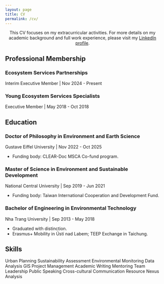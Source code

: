 ```yaml
---
layout: page 
title: CV
permalink: /cv/
---
```

<section class="cv-section">
    <p>
        <center> This CV focuses on my extracurricular activities. For more details on my academic background and full work experience, please visit my <a href="https://linkedin.com/in/phamkien" target="_blank">LinkedIn profile</a>.
        </center>
    </p>
</section>

<!-- Professional Membership Section -->
<section class="cv-section">
    <h2 class="cv-section__title">Professional Membership</h2>
    <div class="cv-item">
        <h3 class="cv-item__title">Ecosystem Services Partnerships</h3>
        <p class="cv-item__meta">Interim Executive Member | Nov 2024 - Present</p>
        <ul class="cv-item__list">
            <!-- Add details here -->
        </ul>
    </div>
    <div class="cv-item">
        <h3 class="cv-item__title">Young Ecosystem Services Specialists</h3>
        <p class="cv-item__meta">Executive Member | May 2018 - Oct 2018</p>
        <ul class="cv-item__list">
            <!-- Add details here -->
        </ul>
    </div>
</section>

<!-- Education Section -->
<section class="cv-section">
    <h2 class="cv-section__title">Education</h2>
    <div class="cv-item">
        <h3 class="cv-item__title">Doctor of Philosophy in Environment and Earth Science</h3>
        <p class="cv-item__meta">Gustave Eiffel University | Nov 2022 - Oct 2025</p>
        <ul class="cv-item__list">
            <li>Funding body: CLEAR-Doc MSCA Co-fund program.</li>
        </ul>
    </div>
    <div class="cv-item">
        <h3 class="cv-item__title">Master of Science in Environment and Sustainable Development</h3>
        <p class="cv-item__meta">National Central University | Sep 2019 - Jun 2021</p>
        <ul class="cv-item__list">
            <li>Funding body: Taiwan International Cooperation and Development Fund.</li>
        </ul>
    </div>
    <div class="cv-item">
        <h3 class="cv-item__title">Bachelor of Engineering in Environmental Technology</h3>
        <p class="cv-item__meta">Nha Trang University | Sep 2013 - May 2018</p>
        <ul class="cv-item__list">
            <li>Graduated with distinction.</li>
            <li>Erasmus+ Mobility in Ústí nad Labem; TEEP Exchange in Taichung.</li>
        </ul>
    </div>
</section>

<!-- Skills Section -->
<section class="cv-section">
    <h2 class="cv-section__title">Skills</h2>
    <div class="cv-skills">
        <span class="cv-skill-badge">Urban Planning</span>
        <span class="cv-skill-badge">Sustainability Assessment</span>
        <span class="cv-skill-badge">Environmental Monitoring</span>
        <span class="cv-skill-badge">Data Analysis</span>
        <span class="cv-skill-badge">GIS</span>
        <span class="cv-skill-badge">Project Management</span>
        <span class="cv-skill-badge">Academic Writing</span>
        <span class="cv-skill-badge">Mentoring</span>
        <span class="cv-skill-badge">Team Leadership</span>
        <span class="cv-skill-badge">Public Speaking</span>
        <span class="cv-skill-badge">Cross-cultural Communication</span>
        <span class="cv-skill-badge">Resource Nexus Analysis</span>
    </div>
</section>

